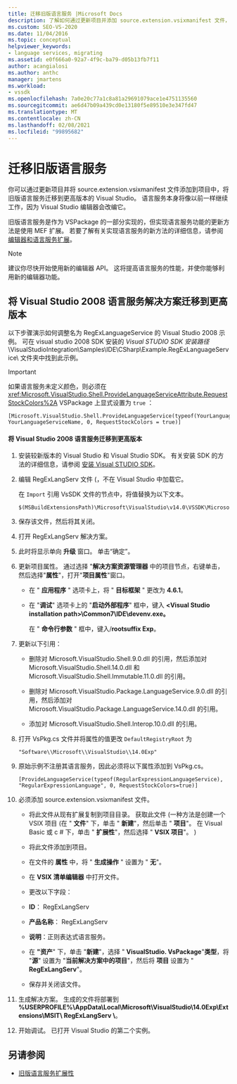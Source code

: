 ```yaml
---
title: 迁移旧版语言服务 |Microsoft Docs
description: 了解如何通过更新项目并添加 source.extension.vsixmanifest 文件，将语言服务更新到最新版本的 Visual Studio。
ms.custom: SEO-VS-2020
ms.date: 11/04/2016
ms.topic: conceptual
helpviewer_keywords:
- language services, migrating
ms.assetid: e0f666a0-92a7-4f9c-ba79-d05b13fb7f11
author: acangialosi
ms.author: anthc
manager: jmartens
ms.workload:
- vssdk
ms.openlocfilehash: 7a0e20c77a1c8a81a29691079ace1e4751135560
ms.sourcegitcommit: ae6d47b09a439cd0e13180f5e89510e3e347fd47
ms.translationtype: MT
ms.contentlocale: zh-CN
ms.lasthandoff: 02/08/2021
ms.locfileid: "99895682"
---
```

# <a name="migrating-a-legacy-language-service"></a>迁移旧版语言服务
你可以通过更新项目并将 source.extension.vsixmanifest 文件添加到项目中，将旧版语言服务迁移到更高版本的 Visual Studio。 语言服务本身将像以前一样继续工作，因为 Visual Studio 编辑器会改编它。

 旧版语言服务是作为 VSPackage 的一部分实现的，但实现语言服务功能的更新方法是使用 MEF 扩展。 若要了解有关实现语言服务的新方法的详细信息，请参阅 [编辑器和语言服务扩展](../../extensibility/editor-and-language-service-extensions.md)。

> [!NOTE]
> 建议你尽快开始使用新的编辑器 API。 这将提高语言服务的性能，并使你能够利用新的编辑器功能。

## <a name="migrating-a-visual-studio-2008-language-service-solution-to-a-later-version"></a>将 Visual Studio 2008 语言服务解决方案迁移到更高版本
 以下步骤演示如何调整名为 RegExLanguageService 的 Visual Studio 2008 示例。 可在 visual studio 2008 SDK 安装的 *Visual STUDIO SDK 安装路径*\VisualStudioIntegration\Samples\IDE\CSharp\Example.RegExLanguageService\ 文件夹中找到此示例。

> [!IMPORTANT]
> 如果语言服务未定义颜色，则必须在 <xref:Microsoft.VisualStudio.Shell.ProvideLanguageServiceAttribute.RequestStockColors%2A> VSPackage 上显式设置为 `true` ：

```
[Microsoft.VisualStudio.Shell.ProvideLanguageService(typeof(YourLanguageService), YourLanguageServiceName, 0, RequestStockColors = true)]
```

#### <a name="to-migrate-a-visual-studio-2008-language-service-to-a-later-version"></a>将 Visual Studio 2008 语言服务迁移到更高版本

1. 安装较新版本的 Visual Studio 和 Visual Studio SDK。 有关安装 SDK 的方法的详细信息，请参阅 [安装 Visual STUDIO SDK](../../extensibility/installing-the-visual-studio-sdk.md)。

2. 编辑 RegExLangServ 文件 (，不在 Visual Studio 中加载它。

     在 `Import` 引用 VsSDK 文件的节点中，将值替换为以下文本。

    ```
    $(MSBuildExtensionsPath)\Microsoft\VisualStudio\v14.0\VSSDK\Microsoft.VsSDK.targets
    ```

3. 保存该文件，然后将其关闭。

4. 打开 RegExLangServ 解决方案。

5. 此时将显示单向 **升级** 窗口。 单击“确定”。

6. 更新项目属性。 通过选择 "**解决方案资源管理器** 中的项目节点，右键单击，然后选择"**属性**"，打开"**项目属性**"窗口。

    - 在 " **应用程序** " 选项卡上，将 " **目标框架** " 更改为 **4.6.1**。

    - 在 "**调试**" 选项卡上的 "**启动外部程序**" 框中，键入 **\<Visual Studio installation path>\Common7\IDE\devenv.exe。**

         在 " **命令行参数** " 框中，键入/**rootsuffix Exp**。

7. 更新以下引用：

    - 删除对 Microsoft.VisualStudio.Shell.9.0.dll 的引用，然后添加对 Microsoft.VisualStudio.Shell.14.0.dll 和 Microsoft.VisualStudio.Shell.Immutable.11.0.dll 的引用。

    - 删除对 Microsoft.VisualStudio.Package.LanguageService.9.0.dll 的引用，然后添加对 Microsoft.VisualStudio.Package.LanguageService.14.0.dll 的引用。

    - 添加对 Microsoft.VisualStudio.Shell.Interop.10.0.dll 的引用。

8. 打开 VsPkg.cs 文件并将属性的值更改 `DefaultRegistryRoot` 为

    ```
    "Software\\Microsoft\\VisualStudio\\14.0Exp"
    ```

9. 原始示例不注册其语言服务，因此必须将以下属性添加到 VsPkg.cs。

    ```
    [ProvideLanguageService(typeof(RegularExpressionLanguageService), "RegularExpressionLanguage", 0, RequestStockColors=true)]
    ```

10. 必须添加 source.extension.vsixmanifest 文件。

    - 将此文件从现有扩展复制到项目目录。 获取此文件 (一种方法是创建一个 VSIX 项目 (在 " **文件**" 下，单击 " **新建**"，然后单击 " **项目**"。 在 Visual Basic 或 c # 下，单击 " **扩展性**"，然后选择 " **VSIX 项目**"。 ) 

    - 将此文件添加到项目。

    - 在文件的 **属性** 中，将 " **生成操作** " 设置为 " **无**"。

    - 在 **VSIX 清单编辑器** 中打开文件。

    - 更改以下字段：

    - **ID**： RegExLangServ

    - **产品名称**： RegExLangServ

    - **说明**：正则表达式语言服务。

    - 在 **"资产**" 下，单击 "**新建**"，选择 " **VisualStudio. VsPackage**"**类型**，将 "**源**" 设置为 "**当前解决方案中的项目**"，然后将 **项目** 设置为 " **RegExLangServ**"。

    - 保存并关闭该文件。

11. 生成解决方案。 生成的文件将部署到 **%USERPROFILE%\AppData\Local\Microsoft\VisualStudio\14.0Exp\Extensions\MSIT\ RegExLangServ \\**。

12. 开始调试。 已打开 Visual Studio 的第二个实例。

## <a name="see-also"></a>另请参阅
- [旧版语言服务扩展性](../../extensibility/internals/legacy-language-service-extensibility.md)
